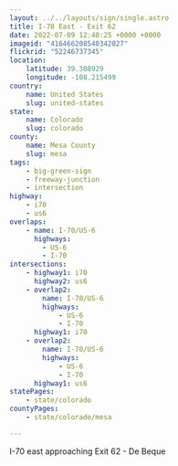 ```yaml
---
layout: ../../layouts/sign/single.astro
title: I-70 East - Exit 62
date: 2022-07-09 12:40:25 +0000 +0000
imageid: "416466208540342027"
flickrid: "52246737345"
location:
    latitude: 39.308929
    longitude: -108.215499
country:
    name: United States
    slug: united-states
state:
    name: Colorado
    slug: colorado
county:
    name: Mesa County
    slug: mesa
tags:
    - big-green-sign
    - freeway-junction
    - intersection
highway:
    - i70
    - us6
overlaps:
    - name: I-70/US-6
      highways:
        - US-6
        - I-70
intersections:
    - highway1: i70
      highway2: us6
    - overlap2:
        name: I-70/US-6
        highways:
            - US-6
            - I-70
      highway1: i70
    - overlap2:
        name: I-70/US-6
        highways:
            - US-6
            - I-70
      highway1: us6
statePages:
    - state/colorado
countyPages:
    - state/colorado/mesa

---
```

I-70 east approaching Exit 62 - De Beque